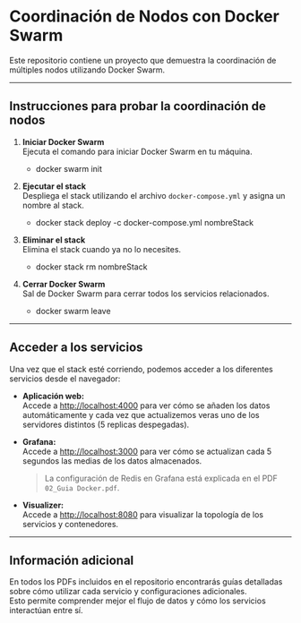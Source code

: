 # Coordinación de Nodos con Docker Swarm

Este repositorio contiene un proyecto que demuestra la coordinación de múltiples nodos utilizando Docker Swarm.

---

## Instrucciones para probar la coordinación de nodos

1. **Iniciar Docker Swarm**  
   Ejecuta el comando para iniciar Docker Swarm en tu máquina.
    - docker swarm init

2. **Ejecutar el stack**  
   Despliega el stack utilizando el archivo `docker-compose.yml` y asigna un nombre al stack.
    - docker stack deploy -c docker-compose.yml nombreStack

3. **Eliminar el stack**  
   Elimina el stack cuando ya no lo necesites.
    - docker stack rm nombreStack

4. **Cerrar Docker Swarm**  
   Sal de Docker Swarm para cerrar todos los servicios relacionados.
    - docker swarm leave

---

## Acceder a los servicios

Una vez que el stack esté corriendo, podemos acceder a los diferentes servicios desde el navegador:

- **Aplicación web:**  
  Accede a [http://localhost:4000](http://localhost:4000) para ver cómo se añaden los datos automáticamente y cada vez que actualizemos veras uno de los servidores distintos (5 replicas despegadas).

- **Grafana:**  
  Accede a [http://localhost:3000](http://localhost:3000) para ver cómo se actualizan cada 5 segundos las medias de los datos almacenados.  
  > La configuración de Redis en Grafana está explicada en el PDF `02_Guia Docker.pdf`.

- **Visualizer:**  
  Accede a [http://localhost:8080](http://localhost:8080) para visualizar la topología de los servicios y contenedores.

---

## Información adicional

En todos los PDFs incluidos en el repositorio encontrarás guías detalladas sobre cómo utilizar cada servicio y configuraciones adicionales.  
Esto permite comprender mejor el flujo de datos y cómo los servicios interactúan entre sí.
